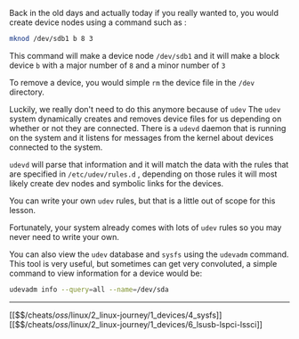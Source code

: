 Back in the old days and actually today if you really wanted to, 
you would create device nodes using a command such as : 

``` bash
mknod /dev/sdb1 b 8 3
```

This command will make a device node `/dev/sdb1` and it will make a block device
`b` with a major number of `8` and a minor number of `3`

To remove a device, you would simple `rm` the device file in the `/dev` directory.

Luckily, we really don't need to do this anymore because of `udev` 
The `udev` system dynamically creates and removes device files
for us depending on whether or not they are connected. 
There is a `udevd` daemon that is running on the system and it listens for messages from
the kernel about devices connected to the system.

`udevd` will parse that information and it will match the data with the rules that 
are specified in `/etc/udev/rules.d` ,
depending on those rules it will most likely create dev nodes and symbolic links
for the devices. 

You can write your own `udev` rules, 
but that is a little out of scope for this lesson. 

Fortunately, your system already comes with lots of `udev` rules
so you may never need to write your own.

You can also view the `udev` database and `sysfs` using the `udevadm` command. 
This tool is very useful, but sometimes can get very convoluted,
a simple command to view information for a device would be: 

``` bash
udevadm info --query=all --name=/dev/sda
```

---
[[$$$/$cheats/$oss/$linux/2_linux-journey/1_devices/4_sysfs]]
[[$$$/$cheats/$oss/$linux/2_linux-journey/1_devices/6_lsusb-lspci-lssci]]
